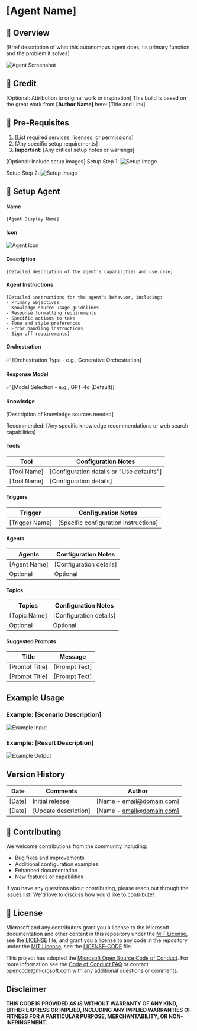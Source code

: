 # [Agent Name]

## 📌 Overview
[Brief description of what this autonomous agent does, its primary function, and the problem it solves]

![Agent Screenshot](./Images/[screenshot-filename].png)

## 🙌 Credit 
[Optional: Attribution to original work or inspiration]
This build is based on the great work from **[Author Name]** here: [Title and Link]

## 📝 Pre-Requisites
1. [List required services, licenses, or permissions]
2. [Any specific setup requirements]
3. **Important**: [Any critical setup notes or warnings]

[Optional: Include setup images]
Setup Step 1: 
![Setup Image](./Images/[setup-image-1].png)

Setup Step 2: 
![Setup Image](./Images/[setup-image-2].png)

## 🚀 Setup Agent

#### Name
```text
[Agent Display Name]
```

#### Icon
![Agent Icon](./Images/[icon-filename].png)

#### Description
```text
[Detailed description of the agent's capabilities and use case]
```

#### Agent Instructions
````text
[Detailed instructions for the agent's behavior, including:
- Primary objectives
- Knowledge source usage guidelines
- Response formatting requirements
- Specific actions to take
- Tone and style preferences
- Error handling instructions
- Sign-off requirements]
````

#### Orchestration
✅ [Orchestration Type - e.g., Generative Orchestration]

#### Response Model
✅ [Model Selection - e.g., GPT-4o (Default)]

#### Knowledge
[Description of knowledge sources needed]

Recommended: [Any specific knowledge recommendations or web search capabilities]

#### Tools
| Tool | Configuration Notes |
|-------|---------|
| [Tool Name] | [Configuration details or "Use defaults"] |
| [Tool Name] | [Configuration details] |

#### Triggers
| Trigger | Configuration Notes |
|---------|---------|
| [Trigger Name] | [Specific configuration instructions] |

#### Agents
| Agents | Configuration Notes |
|---------|---------|
| [Agent Name] | [Configuration details] |
| Optional | Optional |

#### Topics
| Topics | Configuration Notes |
|---------|---------|
| [Topic Name] | [Configuration details] |
| Optional | Optional |

#### Suggested Prompts
| Title | Message |
|-------|---------|
| [Prompt Title] | [Prompt Text] |
| [Prompt Title] | [Prompt Text] |

## Example Usage

### Example: [Scenario Description]
![Example Input](./Images/[example-input-image].png)

### Example: [Result Description]
![Example Output](./Images/[example-output-image].png)

## Version History

| Date | Comments | Author |
|------|----------|--------|
| [Date] | Initial release | [Name - email@domain.com] |
| [Date] | [Update description] | [Name - email@domain.com] |

## 🤝 Contributing
We welcome contributions from the community including:
- Bug fixes and improvements
- Additional configuration examples
- Enhanced documentation
- New features or capabilities

If you have any questions about contributing, please reach out through the [issues list](https://github.com/Microsoft/FastTrack/issues). We'd love to discuss how you'd like to contribute!

## 📄 License

Microsoft and any contributors grant you a license to the Microsoft documentation and other content in this repository under the [MIT License](https://opensource.org/licenses/MIT), see the [LICENSE](https://github.com/microsoft/FastTrack/blob/master/LICENSE) file, and grant you a license to any code in the repository under the [MIT License](https://opensource.org/licenses/MIT), see the [LICENSE-CODE](https://github.com/microsoft/FastTrack/blob/master/LICENSE-CODE) file.

This project has adopted the [Microsoft Open Source Code of Conduct](https://opensource.microsoft.com/codeofconduct/). For more information see the [Code of Conduct FAQ](https://opensource.microsoft.com/codeofconduct/faq/) or contact [opencode@microsoft.com](mailto:opencode@microsoft.com) with any additional questions or comments.

## Disclaimer

**THIS CODE IS PROVIDED _AS IS_ WITHOUT WARRANTY OF ANY KIND, EITHER EXPRESS OR IMPLIED, INCLUDING ANY IMPLIED WARRANTIES OF FITNESS FOR A PARTICULAR PURPOSE, MERCHANTABILITY, OR NON-INFRINGEMENT.**

